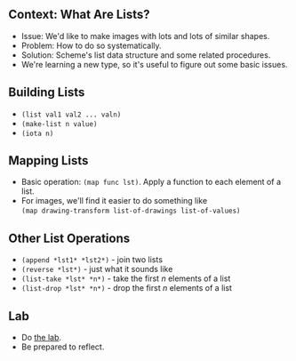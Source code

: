 Context: What Are Lists?
------------------------

* Issue: We'd like to make images with lots and lots of similar shapes.
* Problem: How to do so systematically.
* Solution: Scheme's list data structure and some related procedures.
* We're learning a new type, so it's useful to figure out some basic
  issues.
  
Building Lists
--------------

* `(list val1 val2 ... valn)`
* `(make-list n value)`
* `(iota n)`

Mapping Lists
-------------

* Basic operation: `(map func lst)`.  Apply a function to
  each element of a list.
* For images, we'll find it easier to do something like <br>
  `(map drawing-transform list-of-drawings list-of-values)`

Other List Operations
---------------------

* `(append *lst1* *lst2*)` - join two lists
* `(reverse *lst*)` - just what it sounds like
* `(list-take *lst* *n*)` - take the first *n* elements of a list
* `(list-drop *lst* *n*)` - drop the first *n* elements of a list

Lab
---

* Do [the lab](../labs/lists-of-drawings-lab.html).
* Be prepared to reflect.

